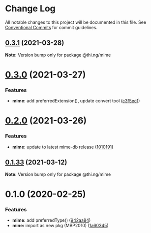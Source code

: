 # Change Log

All notable changes to this project will be documented in this file.
See [Conventional Commits](https://conventionalcommits.org) for commit guidelines.

## [0.3.1](https://github.com/thi-ng/umbrella/compare/@thi.ng/mime@0.3.0...@thi.ng/mime@0.3.1) (2021-03-28)

**Note:** Version bump only for package @thi.ng/mime





# [0.3.0](https://github.com/thi-ng/umbrella/compare/@thi.ng/mime@0.2.0...@thi.ng/mime@0.3.0) (2021-03-27)


### Features

* **mime:** add preferredExtension(), update convert tool ([c3f5ec1](https://github.com/thi-ng/umbrella/commit/c3f5ec12f324a4e627b26dc45d480c0e761602ea))





# [0.2.0](https://github.com/thi-ng/umbrella/compare/@thi.ng/mime@0.1.33...@thi.ng/mime@0.2.0) (2021-03-26)


### Features

* **mime:** update to latest mime-db release ([1010191](https://github.com/thi-ng/umbrella/commit/10101919d5dcfdb1477d54904a164c1d6e2e65e6))





## [0.1.33](https://github.com/thi-ng/umbrella/compare/@thi.ng/mime@0.1.32...@thi.ng/mime@0.1.33) (2021-03-12)

**Note:** Version bump only for package @thi.ng/mime





# 0.1.0 (2020-02-25)


### Features

* **mime:** add preferredType() ([942aa84](https://github.com/thi-ng/umbrella/commit/942aa8493ebc67c08bf02d4e88508f4058f726ce))
* **mine:** import as new pkg (MBP2010) ([1a60345](https://github.com/thi-ng/umbrella/commit/1a603459b30de13879ca8a02af7f7d95b5c3f8cc))

